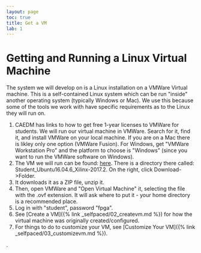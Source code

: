 ```yaml
---
layout: page
toc: true
title: Get a VM
lab: 1
---
```


# Getting and Running a Linux Virtual Machine

The system we will develop on is a Linux installation on a VMWare Virtual machine.  This is a self-contained Linux system which can be run "inside" another operating system (typically Windows or Mac).   We use this because some of the tools we work with have specific requirements as to the Linux they will run on. 

1. CAEDM has links to how to get free 1-year licenses to VMWare for students.  We will run our virtual machine in VMWare.  Search for it, find it, and install VMWare on your local machine.  If you are on a Mac there is likley only one option (VMWare Fusion).  For Windows, get "VMWare Workstation Pro" and the platform to choose is "Windows" (since you want to run the VMWare software on Windows).
1. The VM we will run can be found: [here](https://byu.box.com/s/5sx0v7fgsjenyzryd4cvf2sdgrgpog8c).  There is a directory there called: Student_Ubuntu16.04.6_Xilinx-2017.2.  On the right, click Download->Folder.
1. It downloads it as a ZIP file, unzip it.
1. Then, open VMWare and "Open Virtual Machine" it, selecting the file with the .ovf extension.  It will ask where to put it - your home directory is a recommended place.
1. Log in with "student", password "fpga".
1. See [Create a VM]({% link _selfpaced/02_createvm.md %})  for how the virtual machine was originally created/configured. 
1. For things to do to customize your VM, see [Customize Your VM]({% link _selfpaced/03_customizevm.md %}).


.
